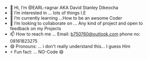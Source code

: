- 👋 Hi, I’m @EARL-ragnar AKA David Stanley Dikeocha
- 👀 I’m interested in ... lots of things I.E 
- 🌱 I’m currently learning ...How to be an awsome Coder 
- 💞️ I’m looking to collaborate on ... Any kind of project and open to feedback on my Projects
- 📫 How to reach me ... Email: b750760@outlook.com phone no: 08161823275
- 😄 Pronouns: ... i don't really understand this... I guess Him 
- ⚡ Fun fact: ... NO-Code 😄 

<!---
EARL-ragnar/EARL-ragnar is a ✨ special ✨ repository because its `README.md` (this file) appears on your GitHub profile.
You can click the Preview link to take a look at your changes.
--->
